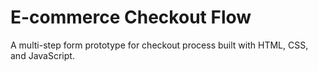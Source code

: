 # E-commerce Checkout Flow
A multi-step form prototype for checkout process built with HTML, CSS, and JavaScript.